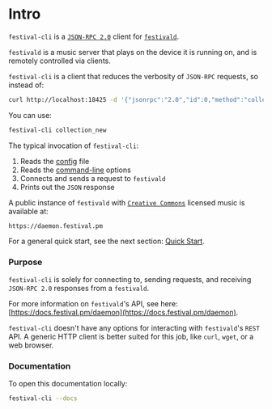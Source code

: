 # Intro
`festival-cli` is a [`JSON-RPC 2.0`](https://www.jsonrpc.org/specification) client for [`festivald`](https://docs.festival.pm/daemon).

`festivald` is a music server that plays on the device it is running on, and is remotely controlled via clients.

`festival-cli` is a client that reduces the verbosity of `JSON-RPC` requests, so instead of:
```bash
curl http://localhost:18425 -d '{"jsonrpc":"2.0","id":0,"method":"collection_new","params":{"paths":null}}'
```
You can use:
```bash
festival-cli collection_new
```

The typical invocation of `festival-cli`:
1. Reads the [config](config.md) file
2. Reads the [command-line](command-line.md) options
3. Connects and sends a request to `festivald`
4. Prints out the `JSON` response

A public instance of `festivald` with [`Creative Commons`](https://creativecommons.org/licenses/by-nc-nd/4.0/) licensed music is available at:
```http
https://daemon.festival.pm
```

For a general quick start, see the next section: [Quick Start](quick-start.md).

### Purpose
`festival-cli` is solely for connecting to, sending requests, and receiving `JSON-RPC 2.0` responses from a `festivald`.

For more information on `festivald`'s API, see here: [https://docs.festival.pm/daemon](https://docs.festival.pm/daemon).

`festival-cli` doesn't have any options for interacting with `festivald`'s `REST` API. A generic HTTP client is better suited for this job, like `curl`, `wget`, or a web browser.

### Documentation
To open this documentation locally:
```bash
festival-cli --docs
```
